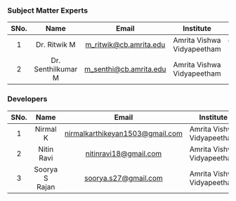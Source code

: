 ### Subject Matter Experts
| SNo. | Name | Email | Institute | ID |
| :---: | :---: | :---: | :---: | :---: |
| 1 | Dr. Ritwik M | m_ritwik@cb.amrita.edu | Amrita Vishwa Vidyapeetham | @ritwik-m |
| 2 | Dr. Senthilkumar M | m_senthi@cb.amrita.edu | Amrita Vishwa Vidyapeetham |  |

### Developers
| SNo. | Name | Email | Institute | ID |
| :---: | :---: | :---: | :---: | :---: |
| 1 | Nirmal K | nirmalkarthikeyan1503@gmail.com | Amrita Vishwa Vidyapeetham | @cyberwizard1001 |
| 2 | Nitin Ravi | nitinravi18@gmail.com | Amrita Vishwa Vidyapeetham | @nitinravi18 |
| 3 | Soorya S Rajan | soorya.s27@gmail.com | Amrita Vishwa Vidyapeetham | @SooryaSRajan |